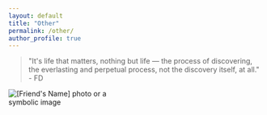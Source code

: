 ```yaml
---
layout: default
title: "Other"
permalink: /other/
author_profile: true
---
```


<div class="content-center">
  <div class="quote-container">
    <div class="quote">
     <blockquote>
      <p style="font-size: 2.rem;">
       "It's life that matters, nothing but life — the process of discovering, the everlasting and perpetual process, not the discovery itself, at all." - FD
      </p>
     </blockquote>
    </div>
  </div> 
</div>


<div class="content-center">
  <div class="image-container">
    <img src="https://gabrieleletta97.github.io/images/idiotic.jpeg" alt="[Friend's Name] photo or a symbolic image" style="max-width: 40%; height: auto;">
  </div>
 </div>
</div>  

